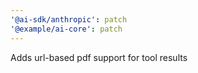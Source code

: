 ```yaml
---
'@ai-sdk/anthropic': patch
'@example/ai-core': patch
---
```


Adds url-based pdf support for tool results
